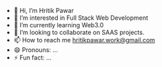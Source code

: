 - 👋 Hi, I’m Hritik Pawar
- 👀 I’m interested in Full Stack Web Development
- 🌱 I’m currently learning Web3.0
- 💞️ I’m looking to collaborate on SAAS projects.
- 📫 How to reach me hritikpawar.work@gmail.com
- 😄 Pronouns: ...
- ⚡ Fun fact: ...

<!---
src-hritik/src-hritik is a ✨ special ✨ repository because its `README.md` (this file) appears on your GitHub profile.
You can click the Preview link to take a look at your changes.
--->
